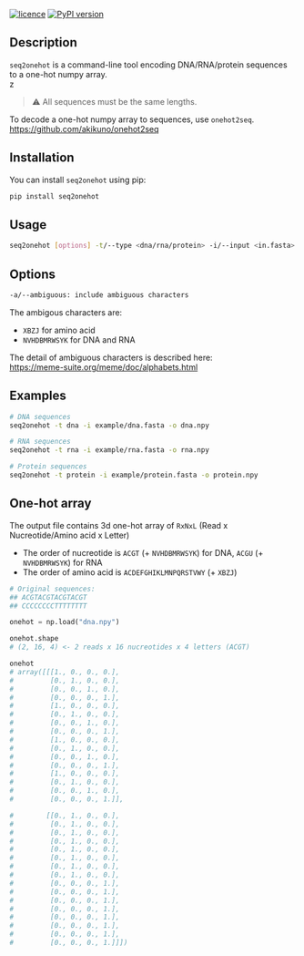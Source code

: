 [![licence](https://img.shields.io/badge/License-MIT-blue.svg?style=flat-square)](https://choosealicense.com/licenses/mit/)
[![PyPI version](https://img.shields.io/badge/Install%20with-PyPI-brightgreen.svg?style=flat-square)](https://pypi.org/project/seq2onehot/)
<!-- [![install with bioconda](https://img.shields.io/badge/Install%20with-Bioconda-brightgreen.svg?style=flat-square)](https://anaconda.org/bioconda/seq2onehot) -->

## Description

`seq2onehot` is a command-line tool encoding DNA/RNA/protein sequences to a one-hot numpy array.  
z
> :warning: All sequences must be the same lengths.

To decode a one-hot numpy array to sequences, use `onehot2seq`.  
https://github.com/akikuno/onehot2seq


## Installation

You can install `seq2onehot` using pip:

```bash
pip install seq2onehot
```
<!-- 
Alternatively, you can get `seq2onehot` from bioconda:

```
conda install -c bioconda seq2onehot
``` -->

## Usage

```bash
seq2onehot [options] -t/--type <dna/rna/protein> -i/--input <in.fasta> -o/--output <out.npy>
```

## Options

```bash
-a/--ambiguous: include ambiguous characters
```

The ambigous characters are:
- `XBZJ` for amino acid
- `NVHDBMRWSYK` for DNA and RNA

The detail of ambiguous characters is described here:  
https://meme-suite.org/meme/doc/alphabets.html


## Examples

```bash
# DNA sequences
seq2onehot -t dna -i example/dna.fasta -o dna.npy

# RNA sequences
seq2onehot -t rna -i example/rna.fasta -o rna.npy

# Protein sequences
seq2onehot -t protein -i example/protein.fasta -o protein.npy

```

## One-hot array

The output file contains 3d one-hot array of `RxNxL` (Read x Nucreotide/Amino acid x Letter)

- The order of nucreotide is `ACGT` (+ `NVHDBMRWSYK`) for DNA, `ACGU` (+ `NVHDBMRWSYK`) for RNA
- The order of amino acid is `ACDEFGHIKLMNPQRSTVWY` (+ `XBZJ`)

```python
# Original sequences:
## ACGTACGTACGTACGT
## CCCCCCCCTTTTTTTT

onehot = np.load("dna.npy")

onehot.shape
# (2, 16, 4) <- 2 reads x 16 nucreotides x 4 letters (ACGT)

onehot
# array([[[1., 0., 0., 0.],
#         [0., 1., 0., 0.],
#         [0., 0., 1., 0.],
#         [0., 0., 0., 1.],
#         [1., 0., 0., 0.],
#         [0., 1., 0., 0.],
#         [0., 0., 1., 0.],
#         [0., 0., 0., 1.],
#         [1., 0., 0., 0.],
#         [0., 1., 0., 0.],
#         [0., 0., 1., 0.],
#         [0., 0., 0., 1.],
#         [1., 0., 0., 0.],
#         [0., 1., 0., 0.],
#         [0., 0., 1., 0.],
#         [0., 0., 0., 1.]],

#        [[0., 1., 0., 0.],
#         [0., 1., 0., 0.],
#         [0., 1., 0., 0.],
#         [0., 1., 0., 0.],
#         [0., 1., 0., 0.],
#         [0., 1., 0., 0.],
#         [0., 1., 0., 0.],
#         [0., 1., 0., 0.],
#         [0., 0., 0., 1.],
#         [0., 0., 0., 1.],
#         [0., 0., 0., 1.],
#         [0., 0., 0., 1.],
#         [0., 0., 0., 1.],
#         [0., 0., 0., 1.],
#         [0., 0., 0., 1.],
#         [0., 0., 0., 1.]]])
```

